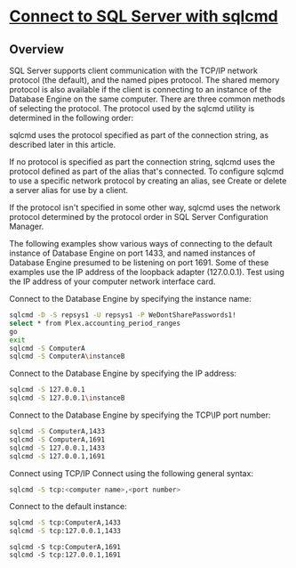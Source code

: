 # **[Connect to SQL Server with sqlcmd](https://learn.microsoft.com/en-us/sql/tools/sqlcmd/sqlcmd-connect-database-engine?view=sql-server-ver17)**

## Overview

SQL Server supports client communication with the TCP/IP network protocol (the default), and the named pipes protocol. The shared memory protocol is also available if the client is connecting to an instance of the Database Engine on the same computer. There are three common methods of selecting the protocol. The protocol used by the sqlcmd utility is determined in the following order:

sqlcmd uses the protocol specified as part of the connection string, as described later in this article.

If no protocol is specified as part the connection string, sqlcmd uses the protocol defined as part of the alias that's connected. To configure sqlcmd to use a specific network protocol by creating an alias, see Create or delete a server alias for use by a client.

If the protocol isn't specified in some other way, sqlcmd uses the network protocol determined by the protocol order in SQL Server Configuration Manager.

The following examples show various ways of connecting to the default instance of Database Engine on port 1433, and named instances of Database Engine presumed to be listening on port 1691. Some of these examples use the IP address of the loopback adapter (127.0.0.1). Test using the IP address of your computer network interface card.

Connect to the Database Engine by specifying the instance name:

```bash
sqlcmd -D -S repsys1 -U repsys1 -P WeDontSharePasswords1!
select * from Plex.accounting_period_ranges
go
exit
sqlcmd -S ComputerA
sqlcmd -S ComputerA\instanceB
```

Connect to the Database Engine by specifying the IP address:

```BASH
sqlcmd -S 127.0.0.1
sqlcmd -S 127.0.0.1\instanceB
```

Connect to the Database Engine by specifying the TCP\IP port number:

```bash
sqlcmd -S ComputerA,1433
sqlcmd -S ComputerA,1691
sqlcmd -S 127.0.0.1,1433
sqlcmd -S 127.0.0.1,1691
```

Connect using TCP/IP
Connect using the following general syntax:

```bash
sqlcmd -S tcp:<computer name>,<port number>
```

Connect to the default instance:

```bash
sqlcmd -S tcp:ComputerA,1433
sqlcmd -S tcp:127.0.0.1,1433
```

```baah
sqlcmd -S tcp:ComputerA,1691
sqlcmd -S tcp:127.0.0.1,1691
```
